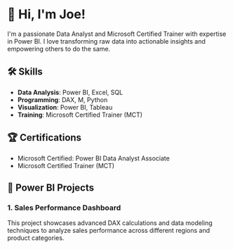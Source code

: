 # 👋 Hi, I'm Joe!

I'm a passionate Data Analyst and Microsoft Certified Trainer with expertise in Power BI. I love transforming raw data into actionable insights and empowering others to do the same.

## 🛠️ Skills

- **Data Analysis**: Power BI, Excel, SQL
- **Programming**: DAX, M, Python
- **Visualization**: Power BI, Tableau
- **Training**: Microsoft Certified Trainer (MCT)

## 🏆 Certifications

- Microsoft Certified: Power BI Data Analyst Associate
- Microsoft Certified Trainer (MCT)

## 🚀 Power BI Projects

### 1. Sales Performance Dashboard

This project showcases advanced DAX calculations and data modeling techniques to analyze sales performance across different regions and product categories.


